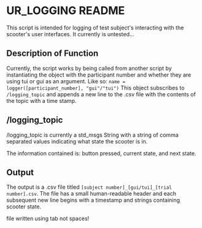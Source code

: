 <h1>UR_LOGGING README</h1>

This script is intended for logging of test subject's interacting with the scooter's user interfaces. It currently is untested...

<h2>Description of Function</h2>

Currently, the script works by being called from another script by instantiating the object with the participant number and whether they are using tui or gui as an argument.
Like so: ```name = logger([participant_number], "gui"/"tui")```
This object subscribes to ```/logging_topic``` and appends a new line to the .csv file with the contents of the topic with a time stamp.

<h2>/logging_topic</h2>

/logging_topic is currently a std_msgs String with a string of comma separated values indicating what state the scooter is in.

The information contained is: button pressed, current state, and next state.

<h2>Output</h2>

The output is a .csv file titled ```[subject number]_[gui/tui]_[trial number].csv```. 
The file has a small human-readable header and each subsequent new line begins with a timestamp and strings containing scooter state.

<ln />

file written using tab not spaces!

